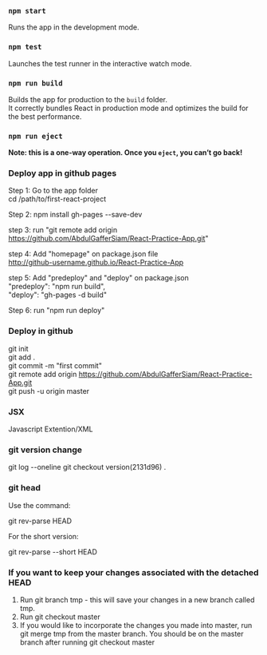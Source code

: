 ### `npm start`

Runs the app in the development mode.

### `npm test`

Launches the test runner in the interactive watch mode.

### `npm run build`

Builds the app for production to the `build` folder.<br />
It correctly bundles React in production mode and optimizes the build for the best performance.


### `npm run eject`

**Note: this is a one-way operation. Once you `eject`, you can’t go back!**

### Deploy app in github pages
Step 1: Go to the app folder <br />
    cd /path/to/first-react-project 

Step 2: npm install gh-pages --save-dev 

step 3: run "git remote add origin https://github.com/AbdulGafferSiam/React-Practice-App.git"

step 4: Add "homepage" on package.json file<br />
    http://github-username.github.io/React-Practice-App

step 5: Add "predeploy" and "deploy" on package.json <br />
    "predeploy": "npm run build", <br />
    "deploy": "gh-pages -d build"

Step 6: run "npm run deploy" 

### Deploy in github
git init<br />
git add . <br />
git commit -m "first commit" <br />
git remote add origin https://github.com/AbdulGafferSiam/React-Practice-App.git <br />
git push -u origin master

### JSX
Javascript Extention/XML

### git version change
git log --oneline
git checkout version(2131d96) .

### git head

Use the command:

git rev-parse HEAD

For the short version:

git rev-parse --short HEAD

### If you want to keep your changes associated with the detached HEAD

1. Run git branch tmp - this will save your changes in a new branch called tmp.
2. Run git checkout master
3. If you would like to incorporate the changes you made into master, run git merge tmp from the master branch. You should be on the master branch after running git checkout master